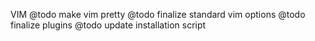 VIM
    @todo make vim pretty
    @todo finalize standard vim options
    @todo finalize plugins
    @todo update installation script

